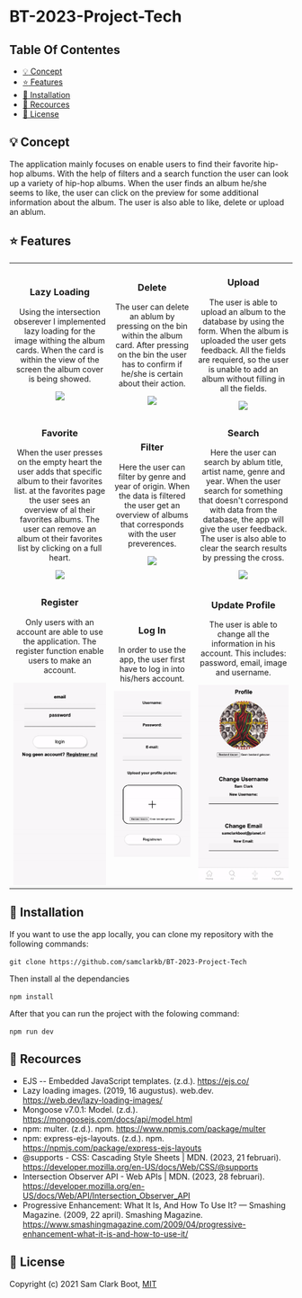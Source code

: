 # BT-2023-Project-Tech

## Table Of Contentes 
* [:bulb: Concept](https://github.com/samclarkb/BT-2023-Project-Tech#bulb-concept)
* [:star: Features](https://github.com/samclarkb/BT-2023-Project-Tech#star-features)
* [:wrench: Installation](https://github.com/samclarkb/BT-2023-Project-Tech#wrench-installation)
* [:mag_right: Recources](https://github.com/samclarkb/BT-2023-Project-Tech#mag_right-recources)
* [:bookmark: License](https://github.com/samclarkb/BT-2023-Project-Tech#bookmark-license)

## :bulb: Concept 
The application mainly focuses on enable users to find their favorite hip-hop albums. With the help of filters and a search function the user can look up a variety of hip-hop albums. When the user finds an album he/she seems to like, the user can click on the preview for some additional information about the album. The user is also able to like, delete or upload an ablum. 

## :star: Features 

<table>
  <tr>
    <td align="center" align="top"><h3>Lazy Loading</h3><p>Using the intersection obserever I implemented lazy loading for the image withing the album cards. When the card is within the view of the screen the album cover is being showed.</p><img width='247px' src='https://github.com/samclarkb/BT-2023-Project-Tech/blob/main/public/gif/lazyLoad.gif'></td>
    <td align="center" align="top"><h3>Delete</h3><p>The user can delete an ablum by pressing on the bin within the album card. After pressing on the bin the user has to confirm if he/she is certain about their action.</p><img width='247px' src='https://github.com/samclarkb/BT-2023-Project-Tech/blob/main/public/gif/delete.gif'></td>
    <td align="center" align="top"><h3>Upload</h3><p>The user is able to upload an album to the database by using the form. When the album is uploaded the user gets feedback. All the fields are requierd, so the user is unable to add an album without filling in all the fields.</p><img width='247px' src='https://github.com/samclarkb/BT-2023-Project-Tech/blob/main/public/gif/upload.gif'></td>
  </tr>
    <tr>
    <td align="center" align="top"><h3>Favorite</h3><p>When the user presses on the empty heart the user adds that specific album to their favorites list. at the favorites page the user sees an overview of al their favorites albums. The user can remove an album ot their favorites list by clicking on a full heart.</p><img width='247px' src='https://github.com/samclarkb/BT-2023-Project-Tech/blob/main/public/gif/favorite.gif'></td>
    <td align="center" align="top"><h3>Filter</h3><p>Here the user can filter by genre and year of origin. When the data is filtered the user get an overview of albums that corresponds with the user preverences. </p><img width='247px' src='https://github.com/samclarkb/BT-2023-Project-Tech/blob/main/public/gif/filter.gif'></td>
    <td align="center" align="top"><h3>Search</h3><p>Here the user can search by ablum title, artist name, genre and year. When the user search for something that doesn't correspond with data from the database, the app will give the user feedback. The user is also able to clear the search results by pressing the cross. </p>  <img width='247px' src='https://github.com/samclarkb/BT-2023-Project-Tech/blob/main/public/gif/search.gif'></td>
  </tr>
  </tr>
    <tr>
    <td align="center" align="top"><h3>Register</h3><p>Only users with an account are able to use the application. The register function enable users to make an account. </p><img width='247px' src='https://github.com/samclarkb/Group-Assignment-BT-2023/blob/main/public/images/register.gif'></td>
    <td align="center" align="top"><h3>Log In</h3><p>In order to use the app, the user first have to log in into his/hers account.</p><img width='247px' src='https://github.com/samclarkb/Group-Assignment-BT-2023/blob/main/public/images/login.gif'></td>
    <td align="center" align="top"><h3>Update Profile</h3><p>The user is able to change all the information in his account. This includes: password, email, image and username.</p> <img width='247px' src='https://github.com/samclarkb/Group-Assignment-BT-2023/blob/main/public/images/update.gif'>  </td>
  </tr>
</table>

## :wrench: Installation 
If you want to use the app locally, you can clone my repository with the following commands:

`git clone https://github.com/samclarkb/BT-2023-Project-Tech`

Then install al the dependancies

`npm install`

After that you can run the project with the folowing command:

`npm run dev`

## :mag_right: Recources 
* EJS -- Embedded JavaScript templates. (z.d.). https://ejs.co/
* Lazy loading images. (2019, 16 augustus). web.dev. https://web.dev/lazy-loading-images/
* Mongoose v7.0.1: Model. (z.d.). https://mongoosejs.com/docs/api/model.html
* npm: multer. (z.d.). npm. https://www.npmjs.com/package/multer
* npm: express-ejs-layouts. (z.d.). npm. https://npmjs.com/package/express-ejs-layouts
* @supports - CSS: Cascading Style Sheets | MDN. (2023, 21 februari). https://developer.mozilla.org/en-US/docs/Web/CSS/@supports
* Intersection Observer API - Web APIs | MDN. (2023, 28 februari). https://developer.mozilla.org/en-US/docs/Web/API/Intersection_Observer_API
* Progressive Enhancement: What It Is, And How To Use It? — Smashing Magazine. (2009, 22 april). Smashing Magazine. https://www.smashingmagazine.com/2009/04/progressive-enhancement-what-it-is-and-how-to-use-it/

## :bookmark: License 
Copyright (c) 2021 Sam Clark Boot, [MIT](https://github.com/samclarkb/BT-2023-Project-Tech/blob/main/LICENSE)



